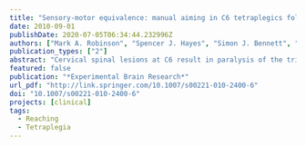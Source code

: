 ```yaml
---
title: "Sensory-motor equivalence: manual aiming in C6 tetraplegics following musculotendinous transfer surgery at the elbow"
date: 2010-09-01
publishDate: 2020-07-05T06:34:44.232996Z
authors: ["Mark A. Robinson", "Spencer J. Hayes", "Simon J. Bennett", "Gabor J. Barton", "Digby Elliott"]
publication_types: ["2"]
abstract: "Cervical spinal lesions at C6 result in paralysis of the triceps brachii while leaving deltoid and elbow Xexor function intact. We examined the spatial–temporal characteristics of goal-directed aiming movements performed by C6 tetraplegics who had undergone musculotendinous transfer surgery in which the posterior deltoid replaces the triceps as the elbow extensor. On some trials, liquid crystal goggles were used to eliminate vision of the limb and target upon movement initiation. Although tetraplegic participants achieved the same degree of movement accuracy/ consistency as control participants, their movement times were longer regardless of whether the movements were made away from (elbow extension) or towards the body (elbow Xexion). Longer movement times were related to lower peak velocities, and not the symmetry of the aiming proWles. The tetraplegic participants were no more dependent on visual feedback for limb regulation than control participants. Although the characteristics of the movement trajectories were surprisingly similar, in both vision conditions, tetraplegics required more real and proportional time to reduce spatial variability in the limb’s trajectory for elbow extensions. Our results indicate that the sensorimotor system is adaptable and that the representations governing limb control are not muscle speciWc."
featured: false
publication: "*Experimental Brain Research*"
url_pdf: "http://link.springer.com/10.1007/s00221-010-2400-6"
doi: "10.1007/s00221-010-2400-6"
projects: [clinical]
tags:
  - Reaching
  - Tetraplegia
---
```

